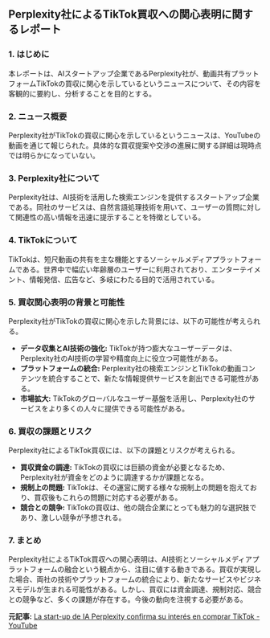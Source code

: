 ## Perplexity社によるTikTok買収への関心表明に関するレポート

### 1. はじめに

本レポートは、AIスタートアップ企業であるPerplexity社が、動画共有プラットフォームTikTokの買収に関心を示しているというニュースについて、その内容を客観的に要約し、分析することを目的とする。

### 2. ニュース概要

Perplexity社がTikTokの買収に関心を示しているというニュースは、YouTubeの動画を通じて報じられた。具体的な買収提案や交渉の進展に関する詳細は現時点では明らかになっていない。

### 3. Perplexity社について

Perplexity社は、AI技術を活用した検索エンジンを提供するスタートアップ企業である。同社のサービスは、自然言語処理技術を用いて、ユーザーの質問に対して関連性の高い情報を迅速に提示することを特徴としている。

### 4. TikTokについて

TikTokは、短尺動画の共有を主な機能とするソーシャルメディアプラットフォームである。世界中で幅広い年齢層のユーザーに利用されており、エンターテイメント、情報発信、広告など、多岐にわたる目的で活用されている。

### 5. 買収関心表明の背景と可能性

Perplexity社がTikTokの買収に関心を示した背景には、以下の可能性が考えられる。

* **データ収集とAI技術の強化:** TikTokが持つ膨大なユーザーデータは、Perplexity社のAI技術の学習や精度向上に役立つ可能性がある。
* **プラットフォームの統合:** Perplexity社の検索エンジンとTikTokの動画コンテンツを統合することで、新たな情報提供サービスを創出できる可能性がある。
* **市場拡大:** TikTokのグローバルなユーザー基盤を活用し、Perplexity社のサービスをより多くの人々に提供できる可能性がある。

### 6. 買収の課題とリスク

Perplexity社によるTikTok買収には、以下の課題とリスクが考えられる。

* **買収資金の調達:** TikTokの買収には巨額の資金が必要となるため、Perplexity社が資金をどのように調達するかが課題となる。
* **規制上の問題:** TikTokは、その運営に関する様々な規制上の問題を抱えており、買収後もこれらの問題に対応する必要がある。
* **競合との競争:** TikTokの買収は、他の競合企業にとっても魅力的な選択肢であり、激しい競争が予想される。

### 7. まとめ

Perplexity社によるTikTok買収への関心表明は、AI技術とソーシャルメディアプラットフォームの融合という観点から、注目に値する動きである。買収が実現した場合、両社の技術やプラットフォームの統合により、新たなサービスやビジネスモデルが生まれる可能性がある。しかし、買収には資金調達、規制対応、競合との競争など、多くの課題が存在する。今後の動向を注視する必要がある。


**元記事:** [La start-up de IA Perplexity confirma su interés en comprar TikTok - YouTube](https://www.youtube.com/watch?v=F2-5rePSElI)